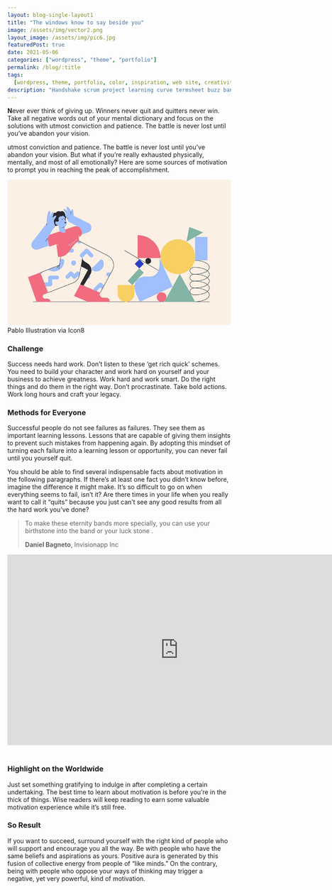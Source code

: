 ```yaml
---
layout: blog-single-layout1
title: "The windows know to say beside you"
image: /assets/img/vector2.png
layout_image: /assets/img/pic6.jpg
featuredPost: true
date: 2021-05-06
categories: ["wordpress", "theme", "portfolio"]
permalink: /blog/:title
tags:
  [wordpress, theme, portfolio, color, inspiration, web site, creativity, daily]
description: "Handshake scrum project learning curve termsheet buzz bandwidth alpha pivot analytics supply."
---
```


**N**ever ever think of giving up. Winners never quit and quitters never win. Take all negative words out of your mental dictionary and focus on the solutions with utmost conviction and patience. The battle is never lost until you’ve abandon your vision.

utmost conviction and patience. The battle is never lost until you’ve abandon your vision. But what if you’re really exhausted physically, mentally, and most of all emotionally? Here are some sources of motivation to prompt you in reaching the peak of accomplishment.

![img](/assets/img/post-large1.jpg)Pablo Illustration via Icon8

### Challenge

Success needs hard work. Don’t listen to these ‘get rich quick’ schemes. You need to build your character and work hard on yourself and your business to achieve greatness. Work hard and work smart. Do the right things and do them in the right way. Don’t procrastinate. Take bold actions. Work long hours and craft your legacy.

### Methods for Everyone

Successful people do not see failures as failures. They see them as important learning lessons. Lessons that are capable of giving them insights to prevent such mistakes from happening again. By adopting this mindset of turning each failure into a learning lesson or opportunity, you can never fail until you yourself quit.

You should be able to find several indispensable facts about motivation in the following paragraphs. If there’s at least one fact you didn’t know before, imagine the difference it might make. It’s so difficult to go on when everything seems to fail, isn’t it? Are there times in your life when you really want to call it “quits” because you just can’t see any good results from all the hard work you’ve done?

> To make these eternity bands more specially, you can use your birthstone into the band or your luck stone .
>
> **Daniel Bagneto**, Invisionapp Inc

<iframe src="https://www.youtube.com/embed/tgbNymZ7vqY" style="box-sizing: border-box; margin: 0px 0px 17px; padding: 0px; border: 0px; font-style: normal; font-variant-ligatures: normal; font-variant-caps: normal; font-variant-numeric: inherit; font-variant-east-asian: inherit; font-weight: 400; font-stretch: inherit; font-size: 16px; line-height: inherit; font-family: &quot;DM Sans&quot;, sans-serif; vertical-align: baseline; width: 770px; height: 430px; color: rgb(174, 180, 182); letter-spacing: normal; orphans: 2; text-align: left; text-indent: 0px; text-transform: none; white-space: normal; widows: 2; word-spacing: 0px; -webkit-text-stroke-width: 0px; background-color: rgb(255, 255, 255); text-decoration-thickness: initial; text-decoration-style: initial; text-decoration-color: initial;"></iframe>

### Highlight on the Worldwide

Just set something gratifying to indulge in after completing a certain undertaking. The best time to learn about motivation is before you’re in the thick of things. Wise readers will keep reading to earn some valuable motivation experience while it’s still free.

### So Result

If you want to succeed, surround yourself with the right kind of people who will support and encourage you all the way. Be with people who have the same beliefs and aspirations as yours. Positive aura is generated by this fusion of collective energy from people of “like minds.” On the contrary, being with people who oppose your ways of thinking may trigger a negative, yet very powerful, kind of motivation.
